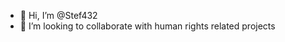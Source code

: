 - 👋 Hi, I’m @Stef432
- 💞️ I’m looking to collaborate with human rights related projects

<!---
Stef432/Stef432 is a ✨ special ✨ repository because its `README.md` (this file) appears on your GitHub profile.
You can click the Preview link to take a look at your changes.
--->
